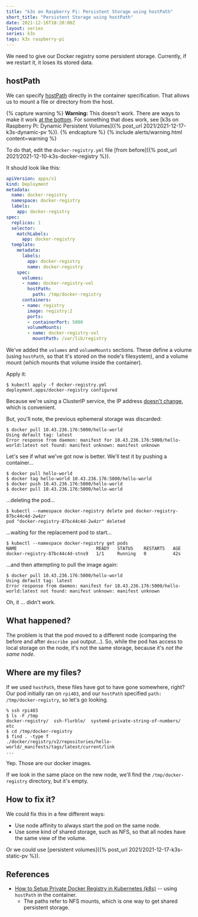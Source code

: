 ```yaml
---
title: "k3s on Raspberry Pi: Persistent Storage using hostPath"
short_title: "Persistent Storage using hostPath"
date: 2021-12-16T18:20:00Z
layout: series
series: k3s
tags: k3s raspberry-pi
---
```


We need to give our Docker registry some persistent storage. Currently,
if we restart it, it loses its stored data.

## hostPath

We can specify
[hostPath](https://kubernetes.io/docs/concepts/storage/volumes/#hostpath)
directly in the container specification. That allows us to mount a file
or directory from the host.

{% capture warning %}
**Warning:** This doesn't work. There are ways to make it work [at the bottom](#how-to-fix-it). For something that does work, see [k3s on Raspberry Pi: Dynamic Persistent Volumes]({% post_url 2021/2021-12-17-k3s-dynamic-pv %}).
{% endcapture %}
{% include alerts/warning.html content=warning %}

To do that, edit the `docker-registry.yml` file [from before]({% post_url 2021/2021-12-10-k3s-docker-registry %}).

It should look like this:

```yaml
apiVersion: apps/v1
kind: Deployment
metadata:
  name: docker-registry
  namespace: docker-registry
  labels:
    app: docker-registry
spec:
  replicas: 1
  selector:
    matchLabels:
      app: docker-registry
  template:
    metadata:
      labels:
        app: docker-registry
        name: docker-registry
    spec:
      volumes:
      - name: docker-registry-vol
        hostPath:
          path: /tmp/docker-registry
      containers:
      - name: registry
        image: registry:2
        ports:
        - containerPort: 5000
        volumeMounts:
        - name: docker-registry-vol
          mountPath: /var/lib/registry
```

We've added the `volumes` and `volumeMounts` sections. These define a
volume (using `hostPath`, so that it's stored on the node's filesystem),
and a volume mount (which mounts that volume inside the container).

Apply it:

```
$ kubectl apply -f docker-registry.yml
deployment.apps/docker-registry configured
```

Because we're using a ClusterIP service, the IP address
[doesn't change](https://cloud.google.com/kubernetes-engine/docs/concepts/service#services_of_type_clusterip),
which is convenient.

But, you'll note, the previous ephemeral storage was discarded:

```
$ docker pull 10.43.236.176:5000/hello-world
Using default tag: latest
Error response from daemon: manifest for 10.43.236.176:5000/hello-world:latest not found: manifest unknown: manifest unknown
```

Let's see if what we've got now is better. We'll test it by pushing a container...

```
$ docker pull hello-world
$ docker tag hello-world 10.43.236.176:5000/hello-world
$ docker push 10.43.236.176:5000/hello-world
$ docker pull 10.43.236.176:5000/hello-world
```

...deleting the pod...

```
$ kubectl --namespace docker-registry delete pod docker-registry-87bc44c4d-2w4zr
pod "docker-registry-87bc44c4d-2w4zr" deleted
```

...waiting for the replacement pod to start...

```
$ kubectl --namespace docker-registry get pods
NAME                              READY   STATUS    RESTARTS   AGE
docker-registry-87bc44c4d-stns9   1/1     Running   0          42s
```

...and then attempting to pull the image again:


```
$ docker pull 10.43.236.176:5000/hello-world
Using default tag: latest
Error response from daemon: manifest for 10.43.236.176:5000/hello-world:latest not found: manifest unknown: manifest unknown
```

Oh, it ... didn't work.

## What happened?

The problem is that the pod moved to a different node (comparing the
before and after `describe pod` output...). So, while the pod has access
to local storage on the node, it's not the same storage, because it's
_not the same node_.

## Where are my files?

If we used `hostPath`, these files have got to have gone somewhere,
right? Our pod initially ran on `rpi403`, and our `hostPath` specified
`path: /tmp/docker-registry`, so let's go looking.

```
% ssh rpi403
$ ls -F /tmp
docker-registry/  ssh-flurble/  systemd-private-string-of-numbers/
etc
$ cd /tmp/docker-registry
$ find . -type f
./docker/registry/v2/repositories/hello-world/_manifests/tags/latest/current/link
...
```

Yep. Those are our docker images.

If we look in the same place on the new node, we'll find the
`/tmp/docker-registry` directory, but it's empty.

## How to fix it?

We could fix this in a few different ways:
- Use node affinity to always start the pod on the same node.
- Use some kind of shared storage, such as NFS, so that all nodes have the same view of the volume.

Or we could use [persistent volumes]({% post_url 2021/2021-12-17-k3s-static-pv %}).

## References

- [How to Setup Private Docker Registry in Kubernetes (k8s)](https://www.linuxtechi.com/setup-private-docker-registry-kubernetes/) -- using `hostPath` in the container.
  - The paths refer to NFS mounts, which is one way to get shared persistent storage.
